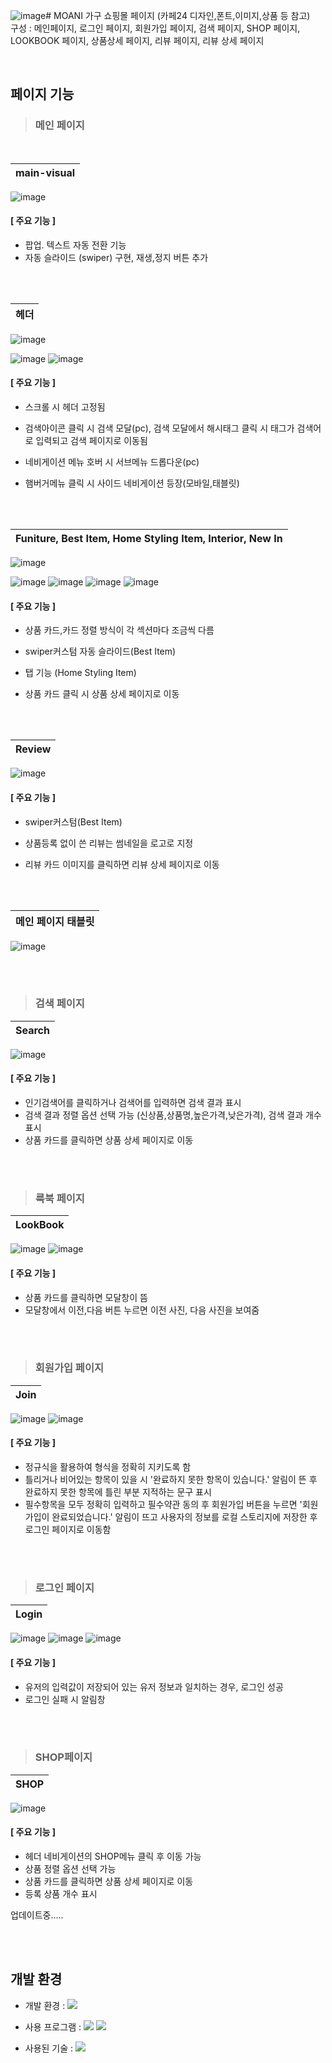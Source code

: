 ![image](https://github.com/user-attachments/assets/7c1cd860-1b3a-4366-b0ee-8a924250dbc6)# MOANI 가구 쇼핑몰 페이지 (카페24 디자인,폰트,이미지,상품 등 참고)
<br>
구성 : 메인페이지, 로그인 페이지, 회원가입 페이지, 검색 페이지, SHOP 페이지, LOOKBOOK 페이지, 상품상세 페이지, 리뷰 페이지, 리뷰 상세 페이지

<br>


##   페이지 기능 



>###  메인 페이지

<br>

| main-visual                                                                                                   |
| :---------------------------------------------------------------------------------------------------------------------- |
![image](https://github.com/kkh12345/cafe24_moani/blob/main/mainVisual.png)

####   [ 주요 기능 ]
 * 팝업. 텍스트 자동 전환 기능
 * 자동 슬라이드 (swiper) 구현, 재생,정지 버튼 추가

<br><br>

| 헤더                                                                                                    |
| :---------------------------------------------------------------------------------------------------------------------- |
![image](https://github.com/kkh12345/cafe24_moani/blob/main/header1.png)

![image](https://github.com/kkh12345/cafe24_moani/blob/main/header2.png)
![image](https://github.com/kkh12345/cafe24_moani/blob/main/header3.png)


####   [ 주요 기능 ]
 * 스크롤 시 헤더 고정됨
 * 검색아이콘 클릭 시 검색 모달(pc), 검색 모달에서 해시태그 클릭 시 태그가 검색어로 입력되고 검색 페이지로 이동됨
 * 네비게이션 메뉴 호버 시 서브메뉴 드롭다운(pc)
 * 햄버거메뉴 클릭 시 사이드 네비게이션 등장(모바일,태블릿)

   <br><br>

| Funiture, Best Item, Home Styling Item, Interior, New In                                                                                                  |
| :---------------------------------------------------------------------------------------------------------------------- |
![image](https://github.com/kkh12345/cafe24_moani/blob/main/funiture.png)

![image](https://github.com/kkh12345/cafe24_moani/blob/main/homestyle.png)
![image](https://github.com/kkh12345/cafe24_moani/blob/main/bestItem.png)
![image](https://github.com/kkh12345/cafe24_moani/blob/main/interior.png)
![image](https://github.com/kkh12345/cafe24_moani/blob/main/newIn.png)

####   [ 주요 기능 ]
 * 상품 카드,카드 정렬 방식이 각 섹션마다 조금씩 다름
 * swiper커스텀 자동 슬라이드(Best Item)
 * 탭 기능 (Home Styling Item)
 * 상품 카드 클릭 시 상품 상세 페이지로 이동

   <br><br>

| Review                                                                                                    |
| :---------------------------------------------------------------------------------------------------------------------- |
![image](https://github.com/kkh12345/cafe24_moani/blob/main/review.png)



####   [ 주요 기능 ]
* swiper커스텀(Best Item)
* 상품등록 없이 쓴 리뷰는 썸네일을 로고로 지정
* 리뷰 카드 이미지를 클릭하면 리뷰 상세 페이지로 이동

  
   <br><br>

| 메인 페이지 태블릿                                                                                                   |
| :---------------------------------------------------------------------------------------------------------------------- |
![image](https://github.com/kkh12345/cafe24_moani/blob/main/tablet.gif)


 <br><br>
 
 >###  검색 페이지


| Search                                                                                                |
| :---------------------------------------------------------------------------------------------------------------------- |
![image](https://github.com/kkh12345/cafe24_moani/blob/main/search.png)



####   [ 주요 기능 ]
* 인기검색어를 클릭하거나 검색어를 입력하면 검색 결과 표시
* 검색 결과 정렬 옵션 선택 가능 (신상품,상품명,높은가격,낮은가격), 검색 결과 개수 표시
* 상품 카드를 클릭하면 상품 상세 페이지로 이동
  
   
 <br><br>
 
 >###  룩북 페이지


| LookBook                                                                                                |
| :---------------------------------------------------------------------------------------------------------------------- |
![image](https://github.com/kkh12345/cafe24_moani/blob/main/lookbook1.png)
![image](https://github.com/kkh12345/cafe24_moani/blob/main/lookbook2.png)



####   [ 주요 기능 ]
* 상품 카드를 클릭하면 모달창이 뜸
* 모달창에서 이전,다음 버튼 누르면 이전 사진, 다음 사진을 보여줌

 <br><br>
 
 >###  회원가입 페이지


| Join                                                                                               |
| :---------------------------------------------------------------------------------------------------------------------- |
![image](https://github.com/kkh12345/cafe24_moani/blob/main/join.png)
![image](https://github.com/kkh12345/cafe24_moani/blob/main/join2.png)




####   [ 주요 기능 ]
* 정규식을 활용하여 형식을 정확히 지키도록 함
* 틀리거나 비어있는 항목이 있을 시 '완료하지 못한 항목이 있습니다.' 알림이 뜬 후 완료하지 못한 항목에 틀린 부분 지적하는 문구 표시
* 필수항목을 모두 정확히 입력하고 필수약관 동의 후 회원가입 버튼을 누르면 '회원가입이 완료되었습니다.' 알림이 뜨고 사용자의 정보를 로컬 스토리지에 저장한 후 로그인 페이지로 이동함

<br><br>

 >###  로그인 페이지


| Login                                                                                               |
| :---------------------------------------------------------------------------------------------------------------------- |
![image](https://github.com/kkh12345/cafe24_moani/blob/main/login1.png)
![image](https://github.com/kkh12345/cafe24_moani/blob/main/login2.png)
![image](https://github.com/kkh12345/cafe24_moani/blob/main/login3.png)




####   [ 주요 기능 ]
* 유저의 입력값이 저장되어 있는 유저 정보과 일치하는 경우, 로그인 성공
* 로그인 실패 시 알림창

<br><br>
 
 >###  SHOP페이지


| SHOP                                                                                               |
| :---------------------------------------------------------------------------------------------------------------------- |
![image](https://github.com/kkh12345/cafe24_moani/blob/main/shop.png)





####   [ 주요 기능 ]
* 헤더 네비게이션의 SHOP메뉴 클릭 후 이동 가능
* 상품 정렬 옵션 선택 가능
* 상품 카드를 클릭하면 상품 상세 페이지로 이동
* 등록 상품 개수 표시


 업데이트중.....



<br><br>
  ##  개발 환경

- 개발 환경 : <img src="https://img.shields.io/badge/windows11-0078D6?style=flat-square&logo=windows10&logoColor=white"/>
- 사용 프로그램 : <img src="https://img.shields.io/badge/Vs code-007ACC?style=flat-square&logo=visualstudiocode&logoColor=white"/>  <img src="https://img.shields.io/badge/figma-F24E1E?style=flat-square&logo=figma&logoColor=white"/>
- 사용된 기술 :
  <img src="https://img.shields.io/badge/Swiper-6332F6?style=flat-square&logo=Swiper&logoColor=white">

  <br><br>

  

    
   



